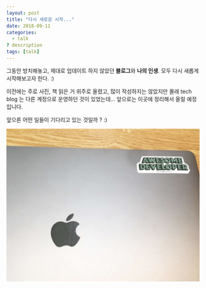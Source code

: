 ```yaml
---
layout: post
title: "다시 새로운 시작..."
date: 2018-09-11
categories:
  - talk
? description
tags: [talk]
---
```


그동안 방치해놓고, 제대로 업데이트 하지 않았던 **블로그**와 **나의 인생**.
모두 다시 새롭게 시작해보고자 한다. :)

<!--more-->

이전에는 주로 사진, 책 읽은 거 위주로 올렸고, 많이 작성하지는 않았지만 몰래 tech blog 는 다른 계정으로 운영하던 것이 있었는데...
앞으로는 이곳에 정리해서 올릴 예정입니다.

앞으론 어떤 일들이 기다리고 있는 것일까 ? :)

![img](https://raw.githubusercontent.com/tkhwang/tkhwang-etc/master/img/2018/09/IMG_0398.png)
